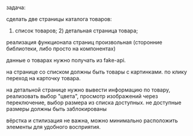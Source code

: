 задача:

сделать две страницы каталога товаров:

1) список товаров; 2) детальная страница товара;

реализация функционала страниц произвольная (сторонние библиотеки, либо просто на компонентах)

данные о товарах нужно получать из fake-api.

на странице со списком должны быть товары с картинками. по клику переход на карточку товара.

на детальной странице нужно вывести информацию по товару, реализовать выбор "цвета", просмотр изображений через переключение, выбор размера из списка доступных. не доступные размеры должны быть заблокированы

вёрстка и стилизация не важна, можно минимально расположить элементы для удобного восприятия.
